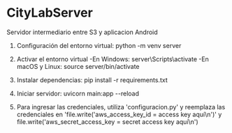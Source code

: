 # CityLabServer
Servidor intermediario entre S3 y aplicacion Android

1. Configuración del entorno virtual:
python -m venv server

3. Activar el entorno virtual
-En Windows: server\Scripts\activate
-En macOS y Linux: source server/bin/activate

5. Instalar dependencias:
pip install -r requirements.txt

4. Iniciar servidor:
uvicorn main:app --reload

5. Para ingresar las credenciales, utiliza 'configuracion.py' y reemplaza las credenciales en 'file.write('aws_access_key_id = access key aquí\n')' y file.write('aws_secret_access_key = secret access key aquí\n')
